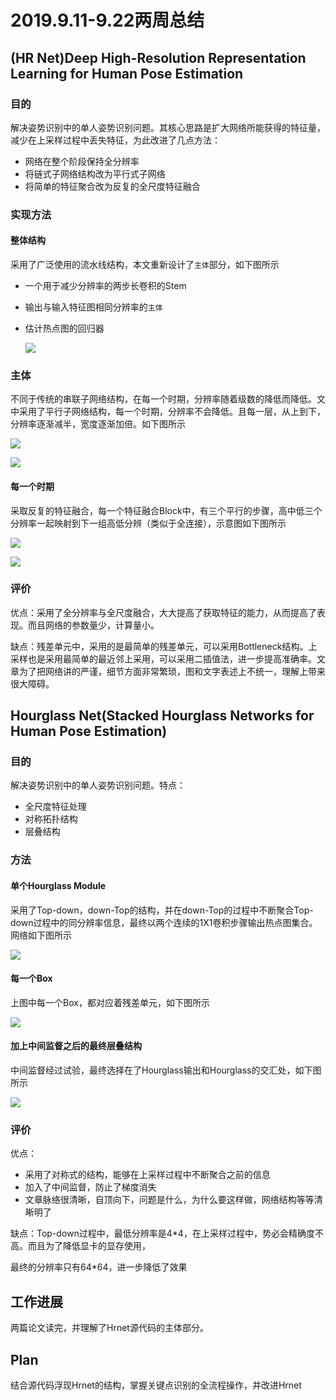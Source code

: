 # 2019.9.11-9.22两周总结

## (HR Net)Deep High-Resolution Representation Learning for Human Pose Estimation

### 目的
解决姿势识别中的单人姿势识别问题。其核心思路是扩大网络所能获得的特征量，减少在上采样过程中丢失特征，为此改进了几点方法：
- 网络在整个阶段保持全分辨率
- 将链式子网络结构改为平行式子网络
- 将简单的特征聚合改为反复的全尺度特征融合

### 实现方法
#### 整体结构
采用了广泛使用的流水线结构，本文重新设计了`主体`部分，如下图所示
* 一个用于减少分辨率的两步长卷积的Stem

* 输出与输入特征图相同分辨率的`主体`

* 估计热点图的回归器

  ![](https://github.com/luckyqsz/BCRC-ASAGroup/blob/master/Zhiheng%20Liu/image/%E6%89%B9%E6%B3%A8%202019-09-22%20223215.png)
  ####

### 主体

不同于传统的串联子网络结构，在每一个时期，分辨率随着级数的降低而降低。文中采用了平行子网络结构，每一个时期，分辨率不会降低。且每一层，从上到下，分辨率逐渐减半，宽度逐渐加倍。如下图所示

![](<https://github.com/luckyqsz/BCRC-ASAGroup/blob/master/Zhiheng%20Liu/image/%E6%89%B9%E6%B3%A8%202019-09-22%20223235.png>)

![](<https://github.com/luckyqsz/BCRC-ASAGroup/blob/master/Zhiheng%20Liu/image/%E6%89%B9%E6%B3%A8%202019-09-22%20223247.png>)

#### 每一个时期

采取反复的特征融合，每一个特征融合Block中，有三个平行的步骤，高中低三个分辨率一起映射到下一组高低分辨（类似于全连接），示意图如下图所示

![](<https://github.com/luckyqsz/BCRC-ASAGroup/blob/master/Zhiheng%20Liu/image/%E6%89%B9%E6%B3%A8%202019-09-22%20223314.png>)

![](<https://github.com/luckyqsz/BCRC-ASAGroup/blob/master/Zhiheng%20Liu/image/%E6%89%B9%E6%B3%A8%202019-09-22%20223300.png>)

### 评价

优点：采用了全分辨率与全尺度融合，大大提高了获取特征的能力，从而提高了表现。而且网络的参数量少，计算量小。

缺点：残差单元中，采用的是最简单的残差单元，可以采用Bottleneck结构。上采样也是采用最简单的最近邻上采用，可以采用二插值法，进一步提高准确率。文章为了把网络讲的严谨，细节方面非常繁琐，图和文字表述上不统一，理解上带来很大障碍。

## Hourglass Net(Stacked Hourglass Networks for Human Pose Estimation)

### 目的

解决姿势识别中的单人姿势识别问题。特点：

- 全尺度特征处理
- 对称拓扑结构
- 层叠结构

### 方法

#### 单个Hourglass Module

采用了Top-down，down-Top的结构，并在down-Top的过程中不断聚合Top-down过程中的同分辨率信息，最终以两个连续的1X1卷积步骤输出热点图集合。网络如下图所示

![](<https://github.com/luckyqsz/BCRC-ASAGroup/blob/master/Zhiheng%20Liu/image/%E6%89%B9%E6%B3%A8%202019-09-22%20231502.png>)

#### 每一个Box

上图中每一个Box，都对应着残差单元，如下图所示

![](<https://github.com/luckyqsz/BCRC-ASAGroup/blob/master/Zhiheng%20Liu/image/%E6%89%B9%E6%B3%A8%202019-09-22%20231626.png>)

#### 加上中间监督之后的最终层叠结构

中间监督经过试验，最终选择在了Hourglass输出和Hourglass的交汇处，如下图所示

![](<https://github.com/luckyqsz/BCRC-ASAGroup/blob/master/Zhiheng%20Liu/image/%E6%89%B9%E6%B3%A8%202019-09-22%20231602.png>)

### 评价

优点：

- 采用了对称式的结构，能够在上采样过程中不断聚合之前的信息
- 加入了中间监督，防止了梯度消失
- 文章脉络很清晰，自顶向下，问题是什么，为什么要这样做，网络结构等等清晰明了

缺点：Top-down过程中，最低分辨率是4*4，在上采样过程中，势必会精确度不高。而且为了降低显卡的显存使用，

最终的分辨率只有64*64，进一步降低了效果

## 工作进展

两篇论文读完，并理解了Hrnet源代码的主体部分。

## Plan

结合源代码浮现Hrnet的结构，掌握关键点识别的全流程操作，并改进Hrnet

